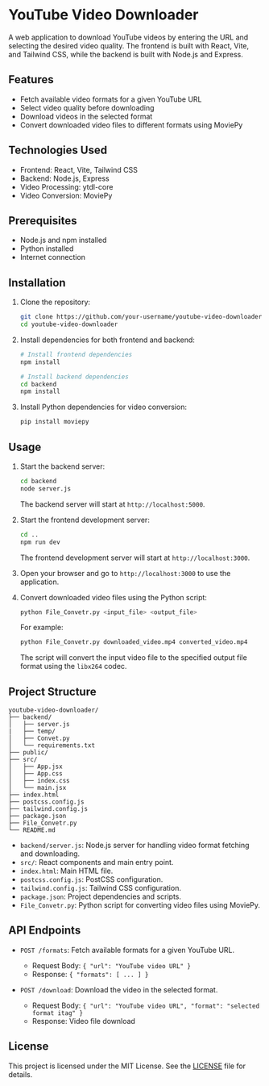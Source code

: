 # YouTube Video Downloader

A web application to download YouTube videos by entering the URL and selecting the desired video quality. The frontend is built with React, Vite, and Tailwind CSS, while the backend is built with Node.js and Express.

## Features

- Fetch available video formats for a given YouTube URL
- Select video quality before downloading
- Download videos in the selected format
- Convert downloaded video files to different formats using MoviePy

## Technologies Used

- Frontend: React, Vite, Tailwind CSS
- Backend: Node.js, Express
- Video Processing: ytdl-core
- Video Conversion: MoviePy

## Prerequisites

- Node.js and npm installed
- Python installed
- Internet connection

## Installation

1. Clone the repository:

    ```sh
    git clone https://github.com/your-username/youtube-video-downloader.git
    cd youtube-video-downloader
    ```

2. Install dependencies for both frontend and backend:

    ```sh
    # Install frontend dependencies
    npm install

    # Install backend dependencies
    cd backend
    npm install
    ```

3. Install Python dependencies for video conversion:

    ```sh
    pip install moviepy
    ```

## Usage

1. Start the backend server:

    ```sh
    cd backend
    node server.js
    ```

    The backend server will start at `http://localhost:5000`.

2. Start the frontend development server:

    ```sh
    cd ..
    npm run dev
    ```

    The frontend development server will start at `http://localhost:3000`.

3. Open your browser and go to `http://localhost:3000` to use the application.

4. Convert downloaded video files using the Python script:

    ```sh
    python File_Convetr.py <input_file> <output_file>
    ```

    For example:

    ```sh
    python File_Convetr.py downloaded_video.mp4 converted_video.mp4
    ```

    The script will convert the input video file to the specified output file format using the `libx264` codec.

## Project Structure

```plaintext
youtube-video-downloader/
├── backend/
│   ├── server.js
|   ├── temp/
│   ├── Convet.py
│   └── requirements.txt
├── public/
├── src/
│   ├── App.jsx
│   ├── App.css
│   ├── index.css
│   └── main.jsx
├── index.html
├── postcss.config.js
├── tailwind.config.js
├── package.json
├── File_Convetr.py
└── README.md
```

- `backend/server.js`: Node.js server for handling video format fetching and downloading.
- `src/`: React components and main entry point.
- `index.html`: Main HTML file.
- `postcss.config.js`: PostCSS configuration.
- `tailwind.config.js`: Tailwind CSS configuration.
- `package.json`: Project dependencies and scripts.
- `File_Convetr.py`: Python script for converting video files using MoviePy.

## API Endpoints

- `POST /formats`: Fetch available formats for a given YouTube URL.

    - Request Body: `{ "url": "YouTube video URL" }`
    - Response: `{ "formats": [ ... ] }`

- `POST /download`: Download the video in the selected format.

    - Request Body: `{ "url": "YouTube video URL", "format": "selected format itag" }`
    - Response: Video file download

## License

This project is licensed under the MIT License. See the [LICENSE](LICENSE) file for details.